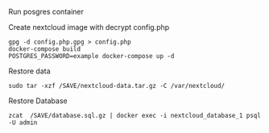 Run posgres container

Create nextcloud image with decrypt config.php

```
gpg -d config.php.gpg > config.php
docker-compose build
POSTGRES_PASSWORD=example docker-compose up -d
```

Restore data

``sudo tar -xzf /SAVE/nextcloud-data.tar.gz -C /var/nextcloud/``


Restore Database

``zcat  /SAVE/database.sql.gz | docker exec -i nextcloud_database_1 psql -U admin``

